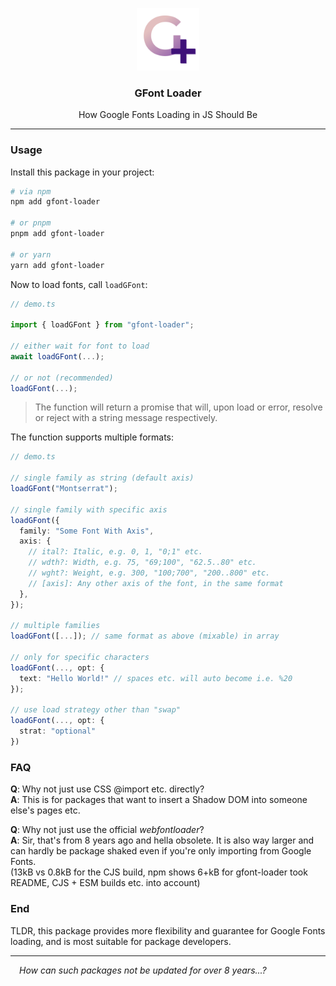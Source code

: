 <p align="center">
	<img src="https://raw.githubusercontent.com/CarbonicSoda/gfont-loader/master/media/icon.png" width="100" alt="GFont Loader Icon">
</p>
<h3 align="center">GFont Loader</h3>
<p align="center">How Google Fonts Loading in JS Should Be</p>

---

### Usage

Install this package in your project:

```bash
# via npm
npm add gfont-loader

# or pnpm
pnpm add gfont-loader

# or yarn
yarn add gfont-loader
```

Now to load fonts, call `loadGFont`:

```ts
// demo.ts

import { loadGFont } from "gfont-loader";

// either wait for font to load
await loadGFont(...);

// or not (recommended)
loadGFont(...);
```

> The function will return a promise that will, upon load or error, resolve or
> reject with a string message respectively.

The function supports multiple formats:

```ts
// demo.ts

// single family as string (default axis)
loadGFont("Montserrat");

// single family with specific axis
loadGFont({
  family: "Some Font With Axis",
  axis: {
    // ital?: Italic, e.g. 0, 1, "0;1" etc.
    // wdth?: Width, e.g. 75, "69;100", "62.5..80" etc.
    // wght?: Weight, e.g. 300, "100;700", "200..800" etc.
    // [axis]: Any other axis of the font, in the same format
  },
});

// multiple families
loadGFont([...]); // same format as above (mixable) in array

// only for specific characters
loadGFont(..., opt: {
  text: "Hello World!" // spaces etc. will auto become i.e. %20
});

// use load strategy other than "swap"
loadGFont(..., opt: {
  strat: "optional"
})
```

### FAQ

**Q**: Why not just use CSS @import etc. directly?  
**A**: This is for packages that want to insert a Shadow DOM into someone else's
pages etc.

**Q**: Why not just use the official _webfontloader_?  
**A**: Sir, that's from 8 years ago and hella obsolete. It is also way larger
and can hardly be package shaked even if you're only importing from Google
Fonts.  
(13kB vs 0.8kB for the CJS build, npm shows 6+kB for gfont-loader took README,
CJS + ESM builds etc. into account)

### End

TLDR, this package provides more flexibility and guarantee for Google Fonts
loading, and is most suitable for package developers.

---

_&emsp;How can such packages not be updated for over 8 years...?_

